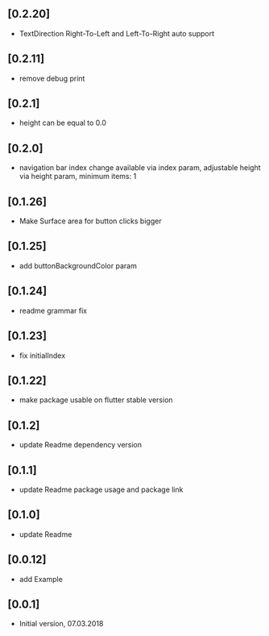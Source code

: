 ## [0.2.20]
- TextDirection Right-To-Left and Left-To-Right auto support

## [0.2.11]
- remove debug print

## [0.2.1]
- height can be equal to 0.0

## [0.2.0]
- navigation bar index change available via index param, adjustable height via height param, minimum items: 1

## [0.1.26]
- Make Surface area for button clicks bigger

## [0.1.25]
- add buttonBackgroundColor param

## [0.1.24]
- readme grammar fix

## [0.1.23]
- fix initialIndex

## [0.1.22]
- make package usable on flutter stable version

## [0.1.2]
- update Readme dependency version

## [0.1.1]
- update Readme package usage and package link

## [0.1.0]
- update Readme

## [0.0.12]
- add Example

## [0.0.1]
- Initial version, 07.03.2018